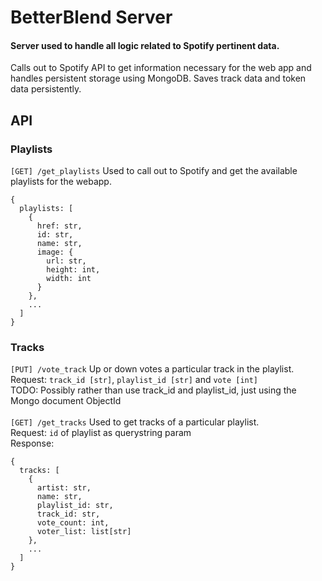 # BetterBlend Server

#### Server used to handle all logic related to Spotify pertinent data. 
Calls out to Spotify API to get information necessary for the web app and handles persistent storage using MongoDB. Saves track data and token data persistently. 

## API
### Playlists
`[GET] /get_playlists` Used to call out to Spotify and get the available playlists for the webapp. <br>
```
{
  playlists: [
    {
      href: str,
      id: str,
      name: str,
      image: {
		url: str,
        height: int,
        width: int
      }
    },
    ...
  ]
}
```

### Tracks
`[PUT] /vote_track` Up or down votes a particular track in the playlist. <br>
Request: `track_id [str]`, `playlist_id [str]` and `vote [int]` <br>
TODO: Possibly rather than use track_id and playlist_id, just using the Mongo document ObjectId
<br> <br>
`[GET] /get_tracks` Used to get tracks of a particular playlist. <br>
Request: `id` of playlist as querystring param <br>
Response:
```
{
  tracks: [
    {
      artist: str,
      name: str,
      playlist_id: str,
      track_id: str,
      vote_count: int,
      voter_list: list[str]
    }, 
  	...
  ]
}
```
